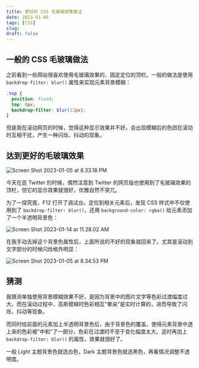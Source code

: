 ```yaml
---
title: 更好的 CSS 毛玻璃效果做法
date: 2023-01-05
tags: [CSS]
slug: 
draft: false
---
```


## 一般的 CSS 毛玻璃做法

之前看到一些网站很喜欢使用毛玻璃效果的、固定定位的顶栏。一般的做法是使用 `backdrop-filter: blur()` 属性来实现元素背景模糊：

```css
.top {
  position: fixed;
  top: 0px;
  backdrop-filter: blur(12px);
}
```

但是我在滚动网页的时候，觉得这种显示效果并不好。会出现模糊后的色团在滚动时互相干扰，产生一种闪烁、抖动的现象。

## 达到更好的毛玻璃效果

![Screen Shot 2023-01-05 at 8.33.18 PM](/images/Screen%20Shot%202023-01-05%20at%208.33.18%20PM.png)

今天在逛 Twitter 的时候，偶然注意到 Twitter 的网页版也使用到了毛玻璃效果的顶栏，但它的显示效果就很好，优雅自然不突兀。

为了一探究竟，F12 打开了调试台。定位到相关元素后，发现 CSS 样式中不仅使用到了 `backdrop-filter: blur()`，还用 `background-color: rgba()` 给元素添加了一个半透明背景色：

![Screen Shot 2023-01-14 at 11.28.02 AM](/images/Screen%20Shot%202023-01-14%20at%2011.28.02%20AM.png)

在我手动去掉这个背景色属性后，上面所说的不好的现象就回来了。尤其是滚动到文字部分的时候闪烁格外明显：

![Screen Shot 2023-01-05 at 8.34.53 PM](/images/Screen%20Shot%202023-01-05%20at%208.34.53%20PM.png)

## 猜测

我猜测单独使用背景模糊效果不好，是因为背景中的图片文字等色彩过渡幅度过大，而在滚动过程中，高斯模糊时色彩相互"晕染"是实时计算的，进而导致了闪烁、抖动等现象。

而同时给前面的元素加上半透明背景色后，由于背景色的覆盖，使得元素背景中透上来的色彩被"中和"了一部分，色彩在过渡时不至于变化幅度太大。这时再加上 `backdrop-filter: blur()` 的属性，效果就很好了。

一般 Light 主题背景色就选白色，Dark 主题背景色就选黑色，再看情况调整不透明度。